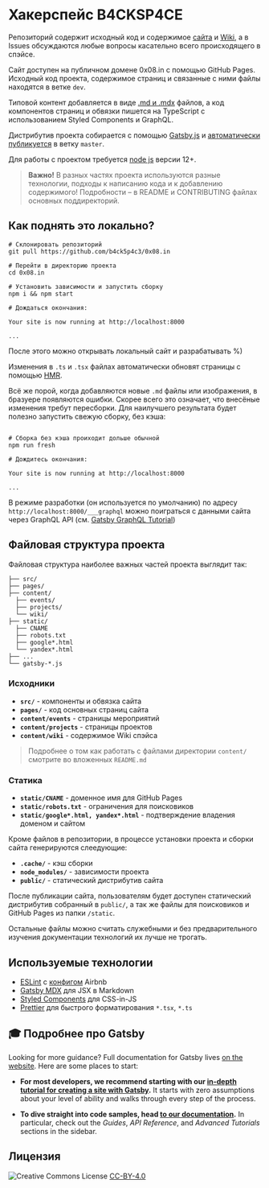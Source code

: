 
# Хакерспейс B4CKSP4CE

Репозиторий содержит исходный код и содержимое [сайта](https://0x08.in) и [Wiki](https://0x08.in/wiki), а в Issues обсуждаются любые вопросы касательно всего происходящего в спэйсе.

Сайт доступен на публичном домене 0x08.in с помощью  GitHub Pages. Исходный код проекта, содержимое страниц и связанные с ними файлы находятся в ветке `dev`.

Типовой контент добавляется в виде [.md и .mdx](https://mdxjs.com/getting-started) файлов, а код компонентов страниц и обвязки пишется на TypeScript с использованием Styled Components и GraphQL.

Дистрибутив проекта собирается с помощью [Gatsby.js](https://www.gatsbyjs.com/docs/) и [автоматически публикуется](https://www.gatsbyjs.com/docs/how-gatsby-works-with-github-pages/#deploying-to-a-github-pages-subdomain-at-githubio) в ветку `master`.

Для работы с проектом требуется [node js](https://nodejs.org) версии 12+.

> **Важно!** В разных частях проекта используются разные технологии, подходы к написанию кода и к добавлению содержимого! Подробности – в README и CONTRIBUTING файлах основных поддиректорий.

## Как поднять это локально? 

```shell
# Склонировать репозиторий
git pull https://github.com/b4ck5p4c3/0x08.in

# Перейти в директорию проекта
cd 0x08.in

# Установить зависимости и запустить сборку
npm i && npm start

# Дождаться окончания:

Your site is now running at http://localhost:8000

...

```

После этого можно открывать локальный сайт и разрабатывать %)

Изменения в `.ts` и `.tsx` файлах автоматически обновят страницы с помощью [HMR](https://webpack.js.org/concepts/hot-module-replacement/).

Всё же порой, когда добавляются новые `.md` файлы или изображения, в бразуере появляются ошибки. Скорее всего это означает, что внесёные изменения требут пересборки. Для наилучшего результата будет полезно запустить свежую сборку, без кэша:

```shell

# Сборка без кэша проиходит дольше обычной
npm run fresh

# Дождитесь окончания:

Your site is now running at http://localhost:8000

...

```

В режиме разработки (он используется по умолчанию) по адресу `http://localhost:8000/___graphql` можно поиграться с данными сайта через GraphQL API (см. [Gatsby GraphQL Tutorial](https://www.gatsbyjs.org/tutorial/part-five/#introducing-graphiql))

## Файловая структура проекта

Файловая структура наиболее важных частей проекта выглядит так:

```
├── src/
├── pages/
├── content/
  ├── events/
  ├── projects/
  └── wiki/
├── static/
  ├── CNAME
  ├── robots.txt
  ├── google*.html
  └── yandex*.html 
├── ...  
└── gatsby-*.js
```

### Исходники

- **`src/`** - компоненты и обвязка сайта
- **`pages/`** - код основных страниц сайта
- **`content/events`** - страницы мероприятий
- **`content/projects`** - страницы проектов
- **`content/wiki`** - содержимое Wiki спэйса

> Подробнее о том как работать с файлами директории `content/` смотрите во вложенных `README.md`  

### Статика

- **`static/CNAME`** - доменное имя для GitHub Pages
- **`static/robots.txt`** - ограничения для поисковиков
- **`static/google*.html, yandex*.html`** - подтверждение владения доменом и сайтом

Кроме файлов в репозитории, в процессе установки проекта и сборки сайта генерируются слеедующие:

- **`.cache/`** - кэш сборки
- **`node_modules/`** - зависимости проекта
- **`public/`** - статический дистрибутив сайта

После публикации сайта, пользователям будет доступен статический дистрибутив собранный в `public/`, а так же файлы для поисковиков и GitHub Pages из папки `/static`.

Остальные файлы можно считать служебными и без предварительного изучения документации технологий их лучше не трогать.

## Используемые технологии

- [ESLint](https://eslint.org/) с [конфигом](https://www.npmjs.com/package/eslint-config-airbnb) Airbnb
- [Gatsby MDX](https://github.com/gatsbyjs/gatsby/tree/master/packages/gatsby-plugin-mdx) для JSX в Markdown
- [Styled Components](https://www.styled-components.com/) для CSS-in-JS
- [Prettier](https://prettier.io/) для быстрого форматирования `*.tsx`, `*.ts`

## 🎓 Подробнее про Gatsby

Looking for more guidance? Full documentation for Gatsby lives [on the website](https://www.gatsbyjs.org/). Here are some places to start:

- **For most developers, we recommend starting with our [in-depth tutorial for creating a site with Gatsby](https://www.gatsbyjs.org/tutorial/).** It starts with zero assumptions about your level of ability and walks through every step of the process.

- **To dive straight into code samples, head [to our documentation](https://www.gatsbyjs.org/docs/).** In particular, check out the _Guides_, _API Reference_, and _Advanced Tutorials_ sections in the sidebar.


## Лицензия

![Creative Commons License](https://i.creativecommons.org/l/by/4.0/80x15.png) [CC-BY-4.0](https://creativecommons.org/licenses/by/4.0/)

